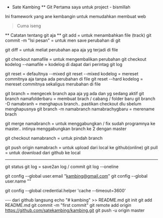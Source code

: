 * Sate Kambing
** Git Pertama saya untuk project - bismillah

Ini framework yang ane kembangin untuk memudahkan membuat web
> Cuma iseng

** Catatan tentang git aja **
git add = untuk menambahkan file (track)
git commit -m "Isi pesan" = untuk men save perubahan di git

git diff = untuk meliat perubahan apa aja yg terjadi di file

git checkout namafile = untuk mengembalikan perubahan
git checkout kodelog --namafile = kodelog di dapat dari perintag git log

git reset = defaultnya --mixed
git reset --mixed kodelog = mereset commitnya aja tanpa ada perubahan di file
git reset --hard kodelog = mereset commitnya sekaligus merubahan di file

git branch = mengecek branch apa aja yg ada dan yg sedang aktif
git branch namafolderbaru = membuat brach / cabang / folder baru
git branch -D namabranh = menghapus branch.. pastikan checkout dlu sbelum menghapusnya
git branch -m namabranch namabrachygbaru = merename brach

git merge namabranch = untuk menggabungkan / fix sudah programnya ke master.. intinya menggabungkan branch ke 2 dengan master


git checkout namabranch = untuk pindah branch

git push origin namabrach = untuk upload dari local ke github(online)
git pull = untuk download dari github ke local


___________________________________________
git status
git log = save2an log / commit
git log --oneline

git config --global user.email "kambing@gmail.com"
git config --global user.name ""

git config --global credential.helper 'cache --timeout=3600'

--- dari github langsung
echo "# kambing" >> README.md
git init
git add README.md
git commit -m "first commit"
git remote add origin https://github.com/satekambing/kambing.git
git push -u origin master
